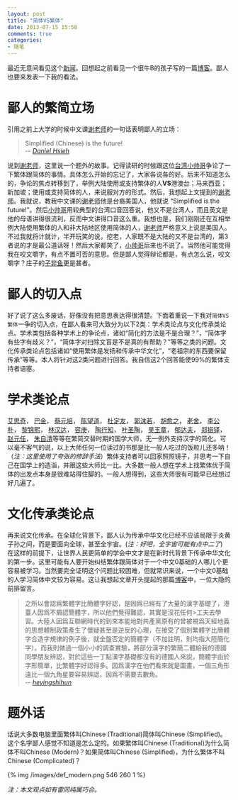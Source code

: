 ```yaml
---
layout: post
title: "简体VS繁体"
date: 2013-07-15 15:58
comments: true
categories: 
- 随笔
---
```

最近无意间看见这个[新闻](http://gongyi.people.com.cn/n/2013/0715/c152509-22197217.html)。回想起之前看见一个很牛B的孩子写的一篇[博客](https://www.byvoid.com/blog/refute-asiwt/)。鄙人也要来发表一下我的看法。

<!--more-->

# 鄙人的繁简立场

引用之前上大学的时候中文课[谢老师](http://www.cla.purdue.edu/complit/directory/?personid=60)的一句话表明鄙人的立场：

> Simplified (Chinese) is the future!  
> -- <cite>[Daniel Hsieh](http://www.cla.purdue.edu/complit/directory/?personid=60)</cite>

说到[谢老师](http://www.cla.purdue.edu/complit/directory/?personid=60)，这里说一个题外的故事。记得读研的时候跟这位[台湾小帅哥](https://plus.google.com/u/0/114592946965400807897/posts)争论了一下繁体跟简体的事情。具体怎么开始的忘记了，大家各说各的好。后来不知道怎么的，争论的焦点转移到了，举例大陆使用或支持繁体的人**VS**港澳台；马来西亚；新加坡；使用或支持简体的人，来说服对方的形式。然后，我想起上文提到的[谢老师](http://www.cla.purdue.edu/complit/directory/?personid=60)。我就说，教我中文课的[谢老师](http://www.cla.purdue.edu/complit/directory/?personid=60)他是台裔美国人，他就说 “Simplified is the future!”。然后[小帅哥](https://plus.google.com/u/0/114592946965400807897/posts)用较典型的台湾口音回答说，他又不是台湾人，而且英文是他的母语讲得很流利，反而中文讲得口音这么重。我想也是，我们刚刚还在互相举例大陆使用繁体的人和非大陆地区使用简体的人，[谢老师](http://www.cla.purdue.edu/complit/directory/?personid=60)严格意义上说是美国人。不过我就将计就计，半开玩笑的说，挖老，人家既不是大陆的又不是台湾的，第3者说的才是最公道话呀！然后大家都笑了，[小帅哥](https://plus.google.com/u/0/114592946965400807897/posts)后来也不说了。当然他可能觉得我在咬文嚼字，有点不置可否的意思。但是鄙人觉得辩论都是，有点怎么说，咬文嚼字？庄子的[子非鱼](http://zh.wikipedia.org/wiki/%E6%BF%A0%E6%A2%81%E4%B9%8B%E8%BE%AF)更是甚者。

# 鄙人的切入点

好了说了这么多废话，好像没有把意思表达得很清楚。下面着重说一下我对`简体VS繁体`一争的切入点，在鄙人看来可大致分为以下2类：学术类论点与文化传承类论点。学术类包括各种学术上的争论点，诸如“简化的方法是不是合理？”，“简体字有些字有歧义？”，“简体字对扫除文盲是不是真的有帮助？”等等之类的问题。文化传承类论点包括诸如“使用繁体是发扬和传承中华文化”，“老祖宗的东西要保留传承”等等。本人将针对这2类问题进行回答。我自信这2个回答能使99%的繁体支持者语塞。

# 学术类论点
<!--abcdefg-->
[艾思奇](http://baike.baidu.com/view/67011.htm)，
[巴金](http://baike.baidu.com/view/1717.htm)，
[蔡元培](http://baike.baidu.com/view/2008.htm)，
[陈望道](http://baike.baidu.com/view/54499.htm)，
[杜定友](http://baike.baidu.com/view/745668.htm)，
[郭沫若](http://baike.baidu.com/view/2021.htm?fromTaglist)，<!--hijklmn-->
[胡愈之](http://baike.baidu.com/view/59460.htm)，
[老舍](http://baike.baidu.com/view/6507.htm)，
[李公朴](http://baike.baidu.com/view/74167.htm)，
[黎锦熙](http://baike.baidu.com/view/59547.htm)，
[林汉达](http://baike.baidu.com/view/602513.htm)，<!--opqrst-->
[容庚](http://baike.baidu.com/view/61535.htm)，
[陶行知](http://baike.baidu.com/view/46132.htm)，
[叶圣陶](http://baike.baidu.com/view/34089.htm)，<!--uvwxyz-->
[吴玉章](http://baike.baidu.com/view/40736.htm)，
[郁达夫](http://baike.baidu.com/view/14153.htm)，
[郑振铎](http://baike.baidu.com/view/24921.htm)，
[赵元任](http://baike.baidu.com/view/2029.htm)，
[朱自清](http://baike.baidu.com/view/1222.htm)等等在繁简交替时期的国学大师，无一例外支持汉字的简化。可以毫不客气的说，以上大师任何一位读过的书那是比一般人吃过的饭粒儿还多呐！（*注：这里使用了夸张的修辞手法*）繁体支持者可以回家照照镜子，并思考一下自己在国学上的造诣，并跟这些大师比一比。大多数一般人想在学术上找繁体优于简体的出发点本身是很难站得住脚的。一般人想得到，这些大师很有可能早已经想过好几遍了。

# 文化传承类论点

再来说文化传承。在全球化背景下，鄙人认为传承中华文化已经不应该局限于炎黄子孙之间，而是要面向全球，甚至全宇宙。(*注：好吧，全宇宙可能有点中二了*) 在这样的前提下，让世界人民更简单的学会中文才是在新时代背景下传承中华文化的第一步。这里可能有人要开始纠结繁体跟简体对于一个中文0基础的人哪儿个更容易被学习。当然要完全证明这个问题比较困难，但就常识来说，一个中文0基础的人学习简体中文较为容易。这让我想起文章开头提起的那篇[博客](https://www.byvoid.com/blog/refute-asiwt/)中，一位大隐的前排留言。

> 之所以會認爲繁體字比簡體字好認，是因爲已經有了大量的漢字基礎了，港臺人因爲不屑認簡體字，所以他們覺得難認，其實是沒花任何>工夫去學習。大陸人因爲互聯網時代的到來本能地對共產黨原有的曾被視爲天經地義的思想體制政策產生了懷疑甚至是逆反的心理，在接受了個別繁體字比簡體字合造字規律的例子後，就全盤否定的簡體字（不加註明，則均指大陸簡化字）。而我則做過一個小小的調查實驗，將部分漢字的繁簡二體給我的德國同學朋友辨認，對於這些一丁點漢字基礎都沒有的德國人來説，簡體字由於字形簡單，比繁體字好認得多。因爲漢字在他們看來就是圖畫，一個三角形遠比一個九角星要容易辨認，因爲不需要去數角。  
> -- <cite>[heyingshihun](https://www.byvoid.com/blog/refute-asiwt/#)</cite>

# 题外话

话说大多数电脑里面繁体叫Chinese (Traditional)简体叫Chinese (Simplified)。这个名字鄙人感觉不知道是怎么定的。如果繁体叫Chinese (Traditional)为什么简体不叫Chinese (Modern)？如果简体叫Chinese (Simplified)，为什么繁体不叫Chinese (Complicated)？

{% img /images/def_modern.png 546 260 1 %}

*注：本文观点如有雷同纯属巧合。*





